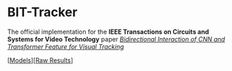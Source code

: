 # BIT-Tracker
The official implementation for the **IEEE Transactions on Circuits and Systems for Video Technology** paper [_Bidirectional Interaction of CNN and Transformer Feature for Visual Tracking_](https://ieeexplore.ieee.org/document/10471584/authors#authors)

[[Models](https://drive.google.com/drive/folders/1V56yjldB6EWvQt-emmXnZa_1whWymid4?usp=sharing)][[Raw Results](https://drive.google.com/drive/folders/1Z_zBa-pjzlBUdr0nmbuaH1p54zdAYg40?usp=sharing)]



